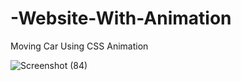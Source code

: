 # -Website-With-Animation
Moving Car Using CSS Animation


![Screenshot (84)](https://user-images.githubusercontent.com/43911014/60718439-44a78d00-9f42-11e9-9991-6fabd15321cf.png)


